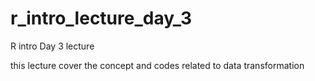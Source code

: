 # r_intro_lecture_day_3
R intro Day 3 lecture

this lecture cover the concept and codes related to data transformation
